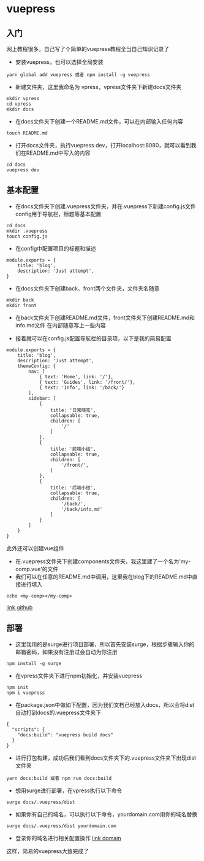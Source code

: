 # vuepress

## 入门

网上教程很多，自己写了个简单的vuepress教程全当自己知识记录了

- 安装vuepress，也可以选择全局安装
```
yarn global add vuepress 或者 npm install -g vuepress
```

- 新建文件夹，这里我命名为 vpress，vpress文件夹下新建docs文件夹
```
mkdir vpress
cd vpress
mkdir docs
```

- 在docs文件夹下创建一个README.md文件，可以在内部输入任何内容
```
touch README.md
```

- 打开docs文件夹，执行vuepress dev，打开localhost:8080，就可以看到我们在README.md中写入的内容
```
cd docs
vuepress dev
```

## 基本配置

- 在docs文件夹下创建.vuepress文件夹，并在.vuepress下新建config.js文件
config用于导航栏，标题等基本配置
```
cd docs
mkdir .vuepress
touch config.js
```

- 在config中配置项目的标题和描述
```
module.exports = {
    title: 'blog',
    description: 'Just attempt',
}
```
- 在docs文件夹下创建back、front两个文件夹，文件夹名随意
```
mkdir back
mkdir front
```

- 在back文件夹下创建README.md文件，front文件夹下创建README.md和info.md文件
在内部随意写上一些内容

-  接着就可以在config.js配置导航栏的目录项，以下是我的简易配置
```
module.exports = {
    title: 'blog',
    description: 'Just attempt',
    themeConfig: {
        nav: [
            { text: 'Home', link: '/'},
            { text: 'Guides', link: '/front/'},
            { text: 'Info', link: '/back/'}
        ],
        sidebar: [
            {
                title: '日常随笔',
                collapsable: true,
                children: [
                    '/'
                ]
            },
            {
                title: '前端小结',
                collapsable: true,
                children: [
                    '/front/',
                ]
            },
            {
                title: '后端小结',
                collapsable: true,
                children: [
                    '/back/',
                    '/back/info.md'
                ]
            }
        ]
    }
}
```

此外还可以创建vue组件

- 在.vuepress文件夹下创建components文件夹，我这里建了一个名为'my-comp.vue'的文件
- 我们可以在任意的README.md中调用，这里我在blog下的README.md中直接进行填入
```
echo <my-comp></my-comp>
```

[link github](https://github.com/seraphimKing/vuepressTest)

## 部署

- 这里我用的是surge进行项目部署，所以首先安装surge，根据步骤输入你的邮箱密码，如果没有注册过会自动为你注册
```
npm install -g surge
```

- 在vpress文件夹下进行npm初始化，并安装vuepress
```
npm init 
npm i vuepress
```

- 在package.json中做如下配置，因为我们文档已经放入docs，所以会将dist自动打到docs的.vuepress文件夹下
```
{
  "scripts": {
    "docs:build": "vuepress build docs"
  }
}
```

- 进行打包构建，成功后我们看到docs文件夹下的.vuepress文件夹下出现dist文件夹
```
yarn docs:build 或者 npm run docs:build
```

- 想用surge进行部署，在vpress执行以下命令
```
surge docs/.vuepress/dist
```

- 如果你有自己的域名，可以执行以下命令，yourdomain.com用你的域名替换
```
surge docs/.vuepress/dist yourdomain.com
```

- 登录你的域名进行相关配置操作
[link domain](http://surge.sh/help/adding-a-custom-domain)

这样，简易的vuepress大致完成了
